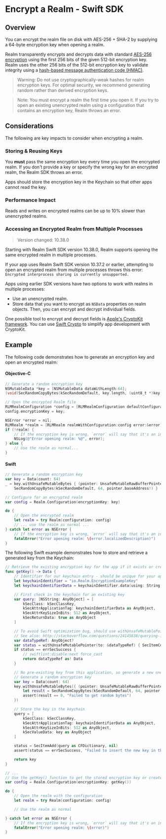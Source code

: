 # Encrypt a Realm - Swift SDK
## Overview
You can encrypt the realm file on disk with AES-256 +
SHA-2 by supplying a 64-byte encryption key when opening a
realm.

Realm transparently encrypts and decrypts data with standard
[AES-256 encryption](https://en.wikipedia.org/wiki/Advanced_Encryption_Standard) using the
first 256 bits of the given 512-bit encryption key. Realm
uses the other 256 bits of the 512-bit encryption key to validate
integrity using a [hash-based message authentication code
(HMAC)](https://en.wikipedia.org/wiki/HMAC).

> Warning:
> Do not use cryptographically-weak hashes for realm encryption keys.
For optimal security, we recommend generating random rather than derived
encryption keys.
>

> Note:
> You must encrypt a realm the first time you open it.
If you try to open an existing unencrypted realm using a configuration
that contains an encryption key, Realm throws an error.
>

## Considerations
The following are key impacts to consider when encrypting a realm.

### Storing & Reusing Keys
You **must** pass the same encryption key every time you open the encrypted realm.
If you don't provide a key or specify the wrong key for an encrypted
realm, the Realm SDK throws an error.

Apps should store the encryption key in the Keychain so that other apps
cannot read the key.

### Performance Impact
Reads and writes on encrypted realms can be up to 10% slower than unencrypted realms.

### Accessing an Encrypted Realm from Multiple Processes
> Version changed: 10.38.0

Starting with Realm Swift SDK version 10.38.0, Realm supports opening
the same encrypted realm in multiple processes.

If your app uses Realm Swift SDK version 10.37.2 or earlier, attempting to
open an encrypted realm from multiple processes throws this error:
`Encrypted interprocess sharing is currently unsupported.`

Apps using earlier SDK versions have two options to work with realms in
multiple processes:

- Use an unencrypted realm.
- Store data that you want to encrypt as `NSData` properties on realm
objects. Then, you can encrypt and decrypt individual fields.

One possible tool to encrypt and decrypt fields is [Apple's
CryptoKit framework](https://developer.apple.com/documentation/cryptokit). You can use [Swift
Crypto](https://github.com/apple/swift-crypto) to simplify app
development with CryptoKit.

## Example
The following code demonstrates how to generate an encryption key and
open an encrypted realm:

#### Objective-C

```objectivec
// Generate a random encryption key
NSMutableData *key = [NSMutableData dataWithLength:64];
(void)SecRandomCopyBytes(kSecRandomDefault, key.length, (uint8_t *)key.mutableBytes);

// Open the encrypted Realm file
RLMRealmConfiguration *config = [RLMRealmConfiguration defaultConfiguration];
config.encryptionKey = key;

NSError *error = nil;
RLMRealm *realm = [RLMRealm realmWithConfiguration:config error:&error];
if (!realm) {
    // If the encryption key is wrong, `error` will say that it's an invalid database
    NSLog(@"Error opening realm: %@", error);
} else {
    // Use the realm as normal...
}

```

#### Swift

```swift
// Generate a random encryption key
var key = Data(count: 64)
_ = key.withUnsafeMutableBytes { (pointer: UnsafeMutableRawBufferPointer) in
    SecRandomCopyBytes(kSecRandomDefault, 64, pointer.baseAddress!) }

// Configure for an encrypted realm
var config = Realm.Configuration(encryptionKey: key)

do {
    // Open the encrypted realm
    let realm = try Realm(configuration: config)
    // ... use the realm as normal ...
} catch let error as NSError {
    // If the encryption key is wrong, `error` will say that it's an invalid database
    fatalError("Error opening realm: \(error.localizedDescription)")
}

```

The following Swift example demonstrates how to store and retrieve a
generated key from the Keychain:

```swift
// Retrieve the existing encryption key for the app if it exists or create a new one
func getKey() -> Data {
    // Identifier for our keychain entry - should be unique for your application
    let keychainIdentifier = "io.Realm.EncryptionExampleKey"
    let keychainIdentifierData = keychainIdentifier.data(using: String.Encoding.utf8, allowLossyConversion: false)!

    // First check in the keychain for an existing key
    var query: [NSString: AnyObject] = [
        kSecClass: kSecClassKey,
        kSecAttrApplicationTag: keychainIdentifierData as AnyObject,
        kSecAttrKeySizeInBits: 512 as AnyObject,
        kSecReturnData: true as AnyObject
    ]

    // To avoid Swift optimization bug, should use withUnsafeMutablePointer() function to retrieve the keychain item
    // See also: http://stackoverflow.com/questions/24145838/querying-ios-keychain-using-swift/27721328#27721328
    var dataTypeRef: AnyObject?
    var status = withUnsafeMutablePointer(to: &dataTypeRef) { SecItemCopyMatching(query as CFDictionary, UnsafeMutablePointer($0)) }
    if status == errSecSuccess {
        // swiftlint:disable:next force_cast
        return dataTypeRef as! Data
    }

    // No pre-existing key from this application, so generate a new one
    // Generate a random encryption key
    var key = Data(count: 64)
    key.withUnsafeMutableBytes({ (pointer: UnsafeMutableRawBufferPointer) in
        let result = SecRandomCopyBytes(kSecRandomDefault, 64, pointer.baseAddress!)
        assert(result == 0, "Failed to get random bytes")
    })

    // Store the key in the keychain
    query = [
        kSecClass: kSecClassKey,
        kSecAttrApplicationTag: keychainIdentifierData as AnyObject,
        kSecAttrKeySizeInBits: 512 as AnyObject,
        kSecValueData: key as AnyObject
    ]

    status = SecItemAdd(query as CFDictionary, nil)
    assert(status == errSecSuccess, "Failed to insert the new key in the keychain")

    return key
}

// ...
// Use the getKey() function to get the stored encryption key or create a new one
var config = Realm.Configuration(encryptionKey: getKey())

do {
    // Open the realm with the configuration
    let realm = try Realm(configuration: config)

    // Use the realm as normal

} catch let error as NSError {
    // If the encryption key is wrong, `error` will say that it's an invalid database
    fatalError("Error opening realm: \(error)")
}

```
